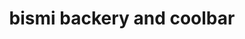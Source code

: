 ---
title: "bismi backery and coolbar"
url: /kozhikode/bismi-backery-and-coolbar/
shop: Supermarkt
---